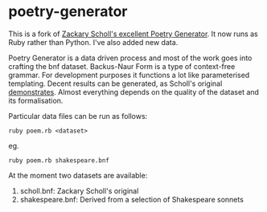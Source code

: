 poetry-generator
================

This is a fork of [Zackary Scholl's excellent Poetry Generator](https://github.com/schollz/poetry-generator). It now runs as Ruby rather than Python. I've also added new data.

Poetry Generator is a data driven process and most of the work goes into crafting the bnf dataset. Backus-Naur Form is a type of context-free grammar. For development purposes it functions a lot like parameterised templating. Decent results can be generated, as Scholl's original [demonstrates](http://www.zackaryscholl.com/programming/poetry-generator/poem.php). Almost everything depends on the quality of the dataset and its formalisation. 

Particular data files can be run as follows:

```
ruby poem.rb <dataset>
```

eg.

```
ruby poem.rb shakespeare.bnf
```

At the moment two datasets are available:

1. scholl.bnf: Zackary Scholl's original
2. shakespeare.bnf: Derived from a selection of Shakespeare sonnets
